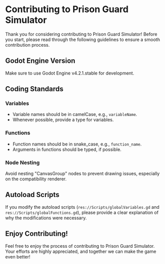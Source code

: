 
# Contributing to Prison Guard Simulator

Thank you for considering contributing to Prison Guard Simulator! Before you start, please read through the following guidelines to ensure a smooth contribution process.

## Godot Engine Version

Make sure to use Godot Engine v4.2.1.stable for development.

## Coding Standards

### Variables

- Variable names should be in camelCase, e.g., `variableName`.
- Whenever possible, provide a type for variables.

### Functions

- Function names should be in snake_case, e.g., `function_name`.
- Arguments in functions should be typed, if possible.

### Node Nesting

Avoid nesting "CanvasGroup" nodes to prevent drawing issues, especially on the compatibility renderer.

## Autoload Scripts

If you modify the autoload scripts (`res://Scripts/globalVariables.gd` and `res://Scripts/globalFunctions.gd`), please provide a clear explanation of why the modifications were necessary.

## Enjoy Contributing!

Feel free to enjoy the process of contributing to Prison Guard Simulator. Your efforts are highly appreciated, and together we can make the game even better!
